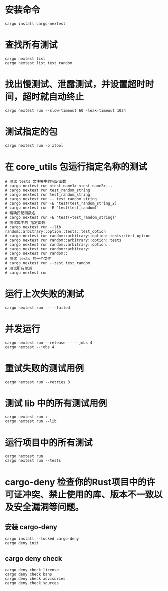 # 安装命令
```
cargo install cargo-nextest
```

# 查找所有测试
```
cargo nextest list
cargo nextest list test_random
```

# 找出慢测试、泄露测试，并设置超时时间，超时就自动终止
```
cargo nextest run --slow-timeout 60 -leak-timeout 1024
```

# 测试指定的包
```
cargo nextest run -p xtool
```

# 在 core_utils 包运行指定名称的测试
```
# 测试 tests 文件夹中的指定函数
# cargo nextest run <test-name1> <test-name2>...
# cargo nextest run test_random_string
# cargo nextest run test_random_string
# cargo nextest run -- test_random_string
# cargo nextest run -E 'test(test_random_string_2)'
# cargo nextest run -E 'test(test_random)'
# 精确匹配函数名
# cargo nextest run -E 'test(=test_random_string)'
# 测试库中的 指定函数
# cargo nextest run --lib random::arbitrary::option::tests::test_option
# cargo nextest run random::arbitrary::option::tests::test_option
# cargo nextest run random::arbitrary::option::tests
# cargo nextest run random::arbitrary::option::
# cargo nextest run random::arbitrary:
# cargo nextest run random::
# 测试 tests 的一个文件
# cargo nextest run --test test_random
# 测试所有单测
# cargo nextest run
```

# 运行上次失败的测试
```
cargo nextest run -- --failed
```

# 并发运行
```
cargo nextest run --release -- --jobs 4
cargo nextest --jobs 4
```

# 重试失败的测试用例
```
cargo nextest run --retries 3
```

# 测试 lib 中的所有测试用例
```
cargo nextest run :
cargo nextest run --lib
```

# 运行项目中的所有测试
```
cargo nextest run
cargo nextest run --tests
```

# cargo-deny 检查你的Rust项目中的许可证冲突、禁止使用的库、版本不一致以及安全漏洞等问题。
## 安装 cargo-deny
```
cargo install --locked cargo-deny
cargo deny init
```

## cargo deny check
```
cargo deny check license
cargo deny check bans
cargo deny check advisories
cargo deny check sources
```